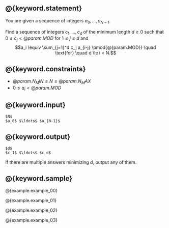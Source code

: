 ## @{keyword.statement}
You are given a sequence of integers $a_0, \ldots, a_{N-1}$.

Find a sequence of integers $c_1, \ldots, c_d$ of the minimum length $d \ge 0$ such that
$0 \le c_j < @{param.MOD}$ for $1 \le j \le d$ and
$$a_i \equiv \sum_{j=1}^d c_j a_{i-j} \pmod{@{param.MOD}} \quad \text{for} \quad d \le i < N.$$

## @{keyword.constraints}

- $@{param.N_MIN} \le N \le @{param.N_MAX}$
- $0 \le a_i < @{param.MOD}$

## @{keyword.input}

~~~
$N$
$a_0$ $\ldots$ $a_{N-1}$
~~~

## @{keyword.output}

~~~
$d$
$c_1$ $\ldots$ $c_d$
~~~

If there are multiple answers minimizing $d$, output any of them.

## @{keyword.sample}

@{example.example_00}

@{example.example_01}

@{example.example_02}

@{example.example_03}
